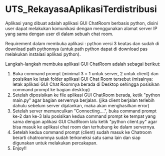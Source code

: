 # UTS_RekayasaAplikasiTerdistribusi

Aplikasi yang dibuat adalah aplikasi GUI ChatRoom berbasis python, disini user dapat melakukan komunikasi dengan menggunakan alamat server IP yang sama dengan user di dalam sebuah chat room.

Requirement dalam membuka aplikasi : python versi 3 keatas dan sudah di download path pythonnya (untuk path python dapat di download pas melakukan instalasi aplikasi python).

Langkah-langkah membuka aplikasi GUI ChatRoom adalah sebagai berikut:
1. Buka command prompt (minimal 3 = 1 untuk server, 2 untuk client) dan posisikan ke letak folder aplikasi GUI Chat Room tersebut (misalnya: letak aplikasi GUI Chat Roomnya berada di Desktop sehingga posisikan command prompt ke bagian desktop)
2. Setelah diposisikan ke file aplikasi GUI ChatRoom berada, ketik "python main.py" agar bagian servernya berjalan. (jika client berjalan terlebih dahulu sebelum server dijalankan, maka akan menghasilkan error)
3. Setelah server memunculkan "Connecting....", buka command prompt ke-2 dan ke-3 lalu posisikan kedua command prompt ke tempat yang sama dengan aplikasi GUI ChatRoom lalu ketik "python client.py" agar bisa masuk ke aplikasi chat room dan terhubung ke dalam servernya.
4. Setelah kedua command prompt (client) sudah masuk ke Chatroom berarti chatroomnya sudah terkoneksi satu sama lain dan siap digunakan untuk melakukan percakapan.
5. Enjoy!! 
